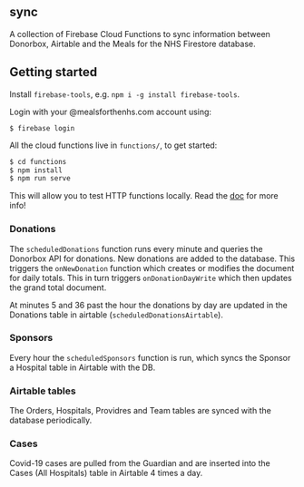 ## sync

A collection of Firebase Cloud Functions to sync information between Donorbox, Airtable and the Meals for the NHS Firestore database.

## Getting started

Install `firebase-tools`, e.g. `npm i -g install firebase-tools`.

Login with your @mealsforthenhs.com account using:

`$ firebase login`

All the cloud functions live in `functions/`, to get started:

```bash
$ cd functions
$ npm install
$ npm run serve
```

This will allow you to test HTTP functions locally. Read the [doc](https://firebase.google.com/docs/functions) for more info!

### Donations

The `scheduledDonations` function runs every minute and queries the Donorbox API for donations. New donations are added to the database. This triggers the `onNewDonation` function which creates or modifies the document for daily totals. This in turn triggers `onDonationDayWrite` which then updates the grand total document.

At minutes 5 and 36 past the hour the donations by day are updated in the Donations table in airtable (`scheduledDonationsAirtable`).

### Sponsors

Every hour the `scheduledSponsors` function is run, which syncs the Sponsor a Hospital table in Airtable with the DB.

### Airtable tables

The Orders, Hospitals, Providres and Team tables are synced with the database periodically.


### Cases

Covid-19 cases are pulled from the Guardian and are inserted into the Cases (All Hospitals) table in Airtable 4 times a day.
